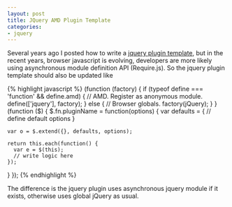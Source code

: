 ```yaml
---
layout: post
title: JQuery AMD Plugin Template
categories:
- jquery
---
```

Several years ago I posted how to write a [jquery plugin
template](http://blog.huangzhimin.com/2010/12/20/jquery-plugin-template/),
but in the recent years, browser javascript is evolving, developers are
more likely using asynchronous module definition API (Require.js). So
the jquery plugin template should also be updated like

{% highlight javascript %}
(function (factory) {
  if (typeof define === 'function' && define.amd) {
    // AMD. Register as anonymous module.
    define(['jquery'], factory);
  } else {
    // Browser globals.
    factory(jQuery);
  }
}(function ($) {
  $.fn.pluginName = function(options) {
    var defaults = {
      // define default options
    }

    var o = $.extend({}, defaults, options);

    return this.each(function() {
      var e = $(this);
      // write logic here
    });
  }
});
{% endhighlight %}

The difference is the jquery plugin uses asynchronous jquery module if
it exists, otherwise uses global jQuery as usual.
